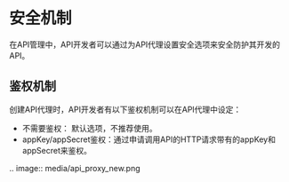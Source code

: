 # 安全机制

在API管理中，API开发者可以通过为API代理设置安全选项来安全防护其开发的API。

## 鉴权机制

创建API代理时，API开发者有以下鉴权机制可以在API代理中设定：

- 不需要鉴权： 默认选项，不推荐使用。
- appKey/appSecret鉴权：通过申请调用API的HTTP请求带有的appKey和appSecret来鉴权。

.. image:: media/api_proxy_new.png

